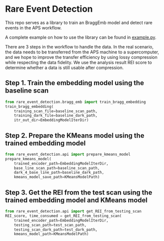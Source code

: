 # Rare Event Detection

This repo serves as a library to train an BraggEmb model and detect rare events in the APS workflow.

A complete example on how to use the library can be found in [example.py](example.py).

There are 3 steps in the workflow to handle the data. In the real scenario, the data needs to be transferred from the APS machine to a supercomputer, and we hope to improve the transfer efficiency by using lossy compression while respecting the data fidelity. We use the analysis result REI score to determine whether a data is still usable after compression.

## Step 1. Train the embedding model using the baseline scan

```python
from rare_event_detection.bragg_emb import train_bragg_embedding
train_bragg_embedding(
    training_scan_file=baseline_scan_path,
    training_dark_file=baseline_dark_path,
    itr_out_dir=EmbeddingModelIterDir)
```

## Step 2. Prepare the KMeans model using the trained embedding model

```python
from rare_event_detection.api import prepare_kmeans_model
prepare_kmeans_model(
    trained_encoder_path=EmbeddingModelIterDir,
    base_line_scan_path=baseline_scan_path,
    dark_4_base_line_path=baseline_dark_path,
    kmeans_model_save_path=KMeansModelPath)
```

## Step 3. Get the REI from the test scan using the trained embedding model and KMeans model

```python
from rare_event_detection.api import get_REI_from_testing_scan
REI_score, time_consumed = get_REI_from_testing_scan(
    trained_encoder_path=EmbeddingModelIterDir,
    testing_scan_path=test_scan_path,
    testing_scan_dark_path=test_dark_path,
    kmeans_model_path=KMeansModelPath)
```
